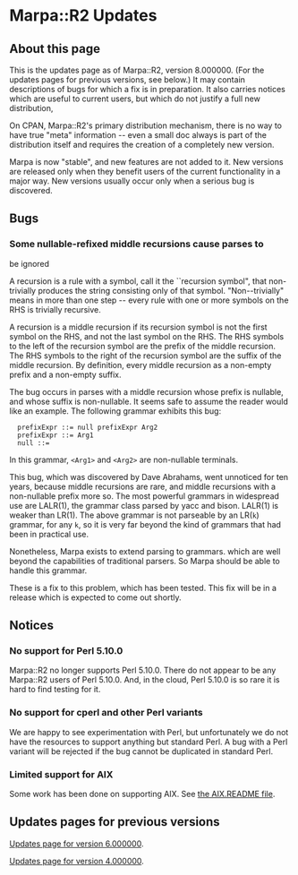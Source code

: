 <!--
Copyright 2022 Jeffrey Kegler
This file is part of Marpa::R2.  Marpa::R2 is free software: you can
redistribute it and/or modify it under the terms of the GNU Lesser
General Public License as published by the Free Software Foundation,
either version 3 of the License, or (at your option) any later version.

Marpa::R2 is distributed in the hope that it will be useful,
but WITHOUT ANY WARRANTY; without even the implied warranty of
MERCHANTABILITY or FITNESS FOR A PARTICULAR PURPOSE.  See the GNU
Lesser General Public License for more details.

You should have received a copy of the GNU Lesser
General Public License along with Marpa::R2.  If not, see
http://www.gnu.org/licenses/.
-->

# Marpa::R2 Updates

## About this page

This is the updates page as of Marpa::R2,
version 8.000000.
(For the updates pages for previous versions, see below.)
It may contain descriptions of bugs for which a fix
is in preparation.
It also carries notices which are useful to current users,
but which do not justify a full new distribution,

On CPAN, Marpa::R2's primary distribution mechanism,
there is no way to have true "meta" information --
even a small doc always is part of the distribution itself
and requires the creation of a completely new version.

Marpa is now "stable", and new features are not added to it.
New versions are released only when they benefit users
of the current functionality in a major way.
New versions usually occur only when a serious
bug is discovered.

## Bugs

### Some nullable-refixed middle recursions cause parses to
be ignored

A recursion is a rule with a symbol, call it the ``recursion symbol",
that non-trivially
produces the string consisting only of that symbol.
"Non--trivially" means in more than one step -- every
rule with one or more symbols on the RHS is trivially
recursive.

A recursion is a middle recursion if its recursion symbol is not
the first symbol on the RHS, and not the last symbol on the RHS.
The RHS symbols to the left of the recursion symbol are the prefix
of the middle recursion.
The RHS symbols to the right of the recursion symbol are the suffix
of the middle recursion.
By definition, every middle recursion as a non-empty prefix and
a non-empty suffix.

The bug occurs in parses with a middle recursion whose prefix is
nullable, and whose suffix is non-nullable.
It seems safe to assume the reader would like an example.
The following grammar exhibits this bug:

```
  prefixExpr ::= null prefixExpr Arg2
  prefixExpr ::= Arg1
  null ::= 
```

In this grammar, `<Arg1>` and `<Arg2>` are non-nullable
terminals.

This bug, which was discovered by Dave Abrahams, went unnoticed
for ten years, because middle recursions are rare, and middle
recursions with a non-nullable prefix more so.
The most powerful grammars in widespread use are LALR(1),
the grammar class parsed by yacc and bison.
LALR(1) is weaker than LR(1).
The above grammar is not parseable by an LR(`k`) grammar,
for any `k`, so it is very far beyond the kind of grammars
that had been in practical use.

Nonetheless, Marpa exists to extend parsing to grammars.
which are well beyond the capabilities of traditional parsers.
So Marpa should be able to handle this grammar.

These is a fix to this problem, which has been tested.
This fix will be in a release which is expected to come out shortly.

## Notices

### No support for Perl 5.10.0

Marpa::R2 no longer supports Perl 5.10.0.
There do not appear to be any Marpa::R2 users
of Perl 5.10.0.
And, in the cloud,
Perl 5.10.0 is so rare it is hard to find testing for it.

### No support for cperl and other Perl variants

We are happy to see experimentation with Perl,
but unfortunately we do not have
the resources to support anything but standard Perl.
A bug with a Perl variant will be rejected
if the bug cannot be duplicated in standard Perl.

### Limited support for AIX

Some work has been done on supporting AIX.  See
[the AIX.README file](https://github.com/jeffreykegler/Marpa--R2/blob/master/AIX.README).

## Updates pages for previous versions

[Updates page for version 6.000000](https://github.com/jeffreykegler/Marpa--R2/blob/master/etc/old_updates/UPDATES-6.000000.md).

[Updates page for version 4.000000](https://github.com/jeffreykegler/Marpa--R2/blob/master/etc/old_updates/UPDATES-4.000000.md).
